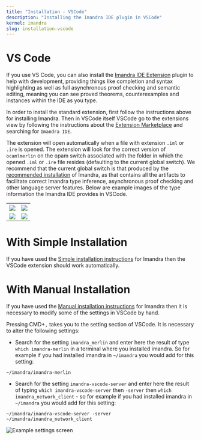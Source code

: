 ```yaml
---
title: "Installation - VSCode"
description: "Installing the Imandra IDE plugin in VSCode"
kernel: imandra
slug: installation-vscode
---
```


# VS Code

If you use VS Code, you can also install the [Imandra IDE Extension](https://marketplace.visualstudio.com/items?itemName=aestheticintegration.iml-vscode) plugin to help with development, providing things like completion and syntax highlighting as well as full asynchronous proof checking and semantic editing, meaning you can see proved theorems, counterexamples and instances within the IDE as you type. 

In order to install the standard extension, first follow the instructions above for installing Imandra. Then in VSCode itself VSCode go to the extensions view by following the instructions about the [Extension Marketplace](https://code.visualstudio.com/docs/editor/extension-gallery) and searching for `Imandra IDE`. 

The extension will open automatically when a file with extension `.iml` or `.ire` is opened. The extension will look for the correct version of `ocamlmerlin` on the opam switch associated with the folder in which the opened `.iml` or `.ire` file resides (defaulting to the current global switch). We recommend that the current global switch is that produced by the [recommended installation](Installation%20-%20Simple.md) of Imandra, as that contains all the artifacts to facilitate correct Imandra type inference, asynchronous proof checking and other language server features. Below are example images of the type information the Imandra IDE provides in VSCode.
<table style="width:100%">
<tr>
    <th><img src="https://storage.googleapis.com/imandra-assets/images/docs/ImandraVSCodeIDE1.png"></th>
    <th><img src = "https://storage.googleapis.com/imandra-assets/images/docs/ImandraVSCodeIDE2.png"></th>
</tr>
<tr>
    <td><img src="https://storage.googleapis.com/imandra-assets/images/docs/ImandraVSCodeIDE3.png"></td>
    <td><img src="https://storage.googleapis.com/imandra-assets/images/docs/ImandraVSCodeIDE4.png"></td>
</tr>
</table>

# With Simple Installation

If you have used the [Simple installation instructions](Installation%20-%20Simple.md) for Imandra then the VSCode extension should work automatically.

# With Manual Installation

If you have used the [Manual installation instructions](Installation%20-%20Manual.md) for Imandra then it is necessary to modify some of the settings in VSCode by hand.

Pressing CMD+`,` takes you to the setting section of VSCode. It is necessary to alter the following settings:

- Search for the setting `imandra_merlin` and enter here the result of type `which imandra-merlin` in a terminal where you installed imandra. So for example if you had installed imandra in `~/imandra` you would add for this setting:

```
~/imandra/imandra-merlin
```


- Search for the setting `imandra-vscode-server` and enter here the result of typing `which imandra-vscode-server` then `-server` then `which imandra_network_client` - so for example if you had installed imandra in `~/imandra` you would add for this setting:

```
~/imandra/imandra-vscode-server -server ~/imandra/imandra_network_client
```


![Example settings screen](https://storage.googleapis.com/imandra-assets/images/docs/ImandraVSCodeManualOpam.png)
